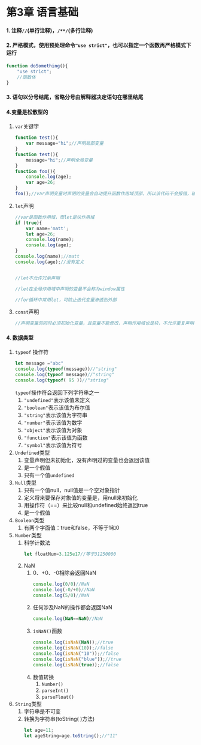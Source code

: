 第3章 语言基础
===========
#### 1. 注释`//`(单行注释)，`/**/`(多行注释)
#### 2. 严格模式，使用预处理命令`"use strict"`，也可以指定一个函数再严格模式下运行
```js
function doSomething(){
    "use strict";
    //函数体
}
```
#### 3. 语句以分号结尾，省略分号由解释器决定语句在哪里结尾

#### 4.变量是松散型的
1. `var`关键字 
    ```js
    function test(){
        var message="hi";//声明局部变量
    }
    function test(){
        message="hi";//声明全局变量
    }
    function foo(){
        console.log(age);
        var age=26;
    }
    foo();//var声明变量时声明的变量会自动提升函数作用域顶部，所以该代码不会报错，输出undefined
    ```
2. `let`声明    
    ```js
    //var是函数作用域，而let是块作用域
    if (true){
        var name='matt';
        let age=26;
        console.log(name);
        console.log(age);
    }
    console.log(name);//matt
    console.log(age);//没有定义

    
    //let不允许冗余声明

    //let在全局作用域中声明的变量不会称为window属性
    
    //for循环中常用let，可防止迭代变量渗透到外部
    ```
3. `const`声明
    ```js
    //声明变量的同时必须初始化变量，且变量不能修改，声明作用域也是块，不允许重复声明
    ```
#### 4. 数据类型
1. `typeof` 操作符
   ```js
   let message ="abc"
   console.log(typeof(message))//"string"
   console.log(typeof message)//"string"
   console.log(typeof( 95 ))//"string"
   ```
   `typeof`操作符会返回下列字符串之一
    1. `"undefined"`表示该值未定义
    2. `"boolean"`表示该值为布尔值
    3. `"string"`表示该值为字符串
    4. `"number"`表示该值为数字
    5. `"object"`表示该值为对象
    6. `"function"`表示该值为函数
    7. `"symbol"`表示该值为符号
2. `Undefined`类型
   1. 变量声明但未初始化，没有声明过的变量也会返回该值
   2. 是一个假值
   3. 只有一个值`undefined`
3. `Null`类型
   1. 只有一个值null，null值是一个空对象指针
   2. 定义将来要保存对象值的变量是，用null来初始化
   3. 用操作符（==）来比较null和undefined始终返回true
   4. 是一个假值
4. `Boolean`类型
   1. 有两个字面值：true和false，不等于1和0
5. `Number`类型
   1. 科学计数法
        ```js
        let floatNum=3.125e17//等于31250000
        ```
   2. NaN
       1. 0、+0、-0相除会返回NaN
            ```js
            console.log(0/0)//NaN
            console.log(-0/+0)//NaN
            console.log(5/0)//NaN
            ``` 
       2. 任何涉及NaN的操作都会返回NaN
          ```js
          console.log(NaN==NaN)//NaN
          ``` 
        3. `isNaN()`函数
            ```js
            console.log(isNaN(NaN));//true
            console.log(isNaN(10));//false
            console.log(isNaN("10"));//false
            console.log(isNaN("blue"));//true
            console.log(isNaN(true));//false
            ``` 
        4. 数值转换
           1. `Number()`
           2. `parseInt()`
           3. `parseFloat()` 
6. `String`类型
   1. 字符串是不可变
   2. 转换为字符串(toString( )方法)
        ```js
        let age=11;
        let ageString=age.toString();//"11"
        ``` 